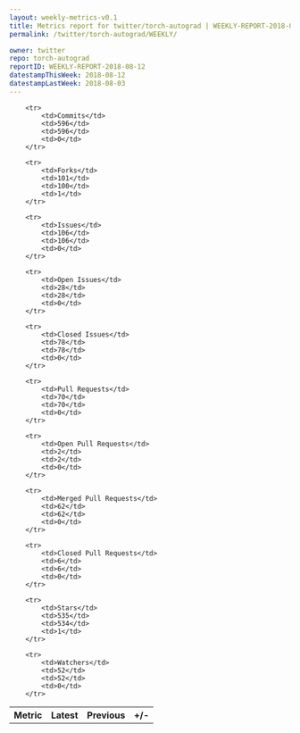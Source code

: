 ```yaml
---
layout: weekly-metrics-v0.1
title: Metrics report for twitter/torch-autograd | WEEKLY-REPORT-2018-08-12
permalink: /twitter/torch-autograd/WEEKLY/

owner: twitter
repo: torch-autograd
reportID: WEEKLY-REPORT-2018-08-12
datestampThisWeek: 2018-08-12
datestampLastWeek: 2018-08-03
---
```




<table style="width: 100%;">
    <tr>
        <th>Metric</th>
        <th>Latest</th>
        <th>Previous</th>
        <th>+/-</th>
    </tr>

        <tr>
            <td>Commits</td>
            <td>596</td>
            <td>596</td>
            <td>0</td>
        </tr>
        
        <tr>
            <td>Forks</td>
            <td>101</td>
            <td>100</td>
            <td>1</td>
        </tr>
        
        <tr>
            <td>Issues</td>
            <td>106</td>
            <td>106</td>
            <td>0</td>
        </tr>
        
        <tr>
            <td>Open Issues</td>
            <td>28</td>
            <td>28</td>
            <td>0</td>
        </tr>
        
        <tr>
            <td>Closed Issues</td>
            <td>78</td>
            <td>78</td>
            <td>0</td>
        </tr>
        
        <tr>
            <td>Pull Requests</td>
            <td>70</td>
            <td>70</td>
            <td>0</td>
        </tr>
        
        <tr>
            <td>Open Pull Requests</td>
            <td>2</td>
            <td>2</td>
            <td>0</td>
        </tr>
        
        <tr>
            <td>Merged Pull Requests</td>
            <td>62</td>
            <td>62</td>
            <td>0</td>
        </tr>
        
        <tr>
            <td>Closed Pull Requests</td>
            <td>6</td>
            <td>6</td>
            <td>0</td>
        </tr>
        
        <tr>
            <td>Stars</td>
            <td>535</td>
            <td>534</td>
            <td>1</td>
        </tr>
        
        <tr>
            <td>Watchers</td>
            <td>52</td>
            <td>52</td>
            <td>0</td>
        </tr>
        
</table>
